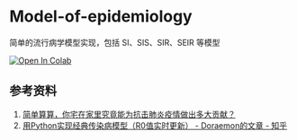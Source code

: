 # Model-of-epidemiology
简单的流行病学模型实现，包括 SI、SIS、SIR、SEIR 等模型

[![Open In Colab](https://colab.research.google.com/assets/colab-badge.svg)](https://colab.research.google.com/github/VXenomac/Model-of-epidemiology/blob/master/)

## 参考资料

1. [简单算算，你宅在家里究竟能为抗击肺炎疫情做出多大贡献？](https://www.bilibili.com/video/av85508117/)
2. [用Python实现经典传染病模型（R0值实时更新） - Doraemon的文章 - 知乎](https://zhuanlan.zhihu.com/p/104091330)